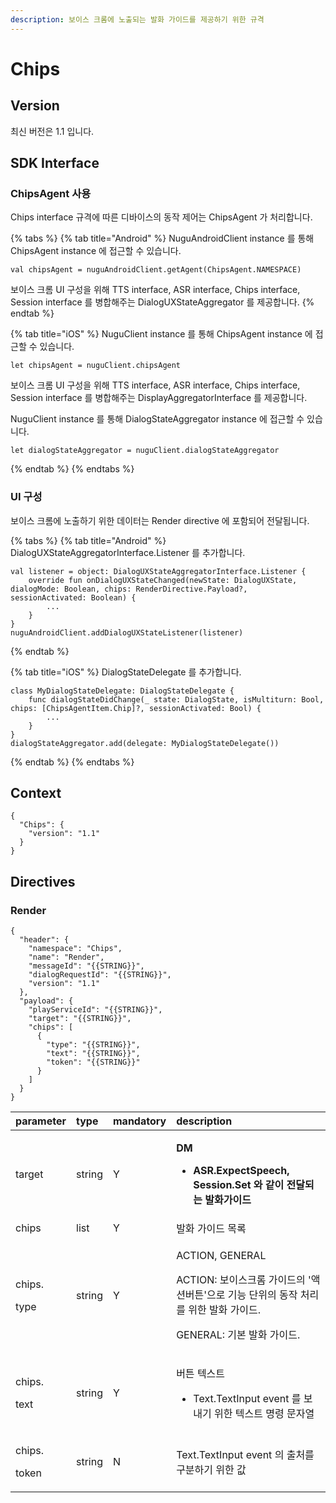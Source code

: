 ```yaml
---
description: 보이스 크롬에 노출되는 발화 가이드를 제공하기 위한 규격
---
```


# Chips

## Version

최신 버전은 1.1 입니다.

## SDK Interface

### ChipsAgent 사용

Chips interface 규격에 따른 디바이스의 동작 제어는 ChipsAgent 가 처리합니다.

{% tabs %}
{% tab title="Android" %}
NuguAndroidClient instance 를 통해 ChipsAgent instance 에 접근할 수 있습니다.

```text
val chipsAgent = nuguAndroidClient.getAgent(ChipsAgent.NAMESPACE)
```

보이스 크롬 UI 구성을 위해 TTS interface, ASR interface, Chips interface, Session interface 를 병합해주는 DialogUXStateAggregator 를 제공합니다.
{% endtab %}

{% tab title="iOS" %}
NuguClient instance 를 통해 ChipsAgent instance 에 접근할 수 있습니다.

```text
let chipsAgent = nuguClient.chipsAgent
```

보이스 크롬 UI 구성을 위해 TTS interface, ASR interface, Chips interface, Session interface 를 병합해주는 DisplayAggregatorInterface 를 제공합니다.

NuguClient instance 를 통해 DialogStateAggregator instance 에 접근할 수 있습니다.

```text
let dialogStateAggregator = nuguClient.dialogStateAggregator
```
{% endtab %}
{% endtabs %}

### UI 구성

보이스 크롬에 노출하기 위한 데이터는 Render directive 에 포함되어 전달됩니다.

{% tabs %}
{% tab title="Android" %}
DialogUXStateAggregatorInterface.Listener 를 추가합니다.

```text
val listener = object: DialogUXStateAggregatorInterface.Listener {
    override fun onDialogUXStateChanged(newState: DialogUXState, dialogMode: Boolean, chips: RenderDirective.Payload?, sessionActivated: Boolean) {
        ...
    }
}
nuguAndroidClient.addDialogUXStateListener(listener)
```
{% endtab %}

{% tab title="iOS" %}
DialogStateDelegate 를 추가합니다.

```text
class MyDialogStateDelegate: DialogStateDelegate {
    func dialogStateDidChange(_ state: DialogState, isMultiturn: Bool, chips: [ChipsAgentItem.Chip]?, sessionActivated: Bool) {
        ...
    }
}
dialogStateAggregator.add(delegate: MyDialogStateDelegate())
```
{% endtab %}
{% endtabs %}

## Context

```text
{
  "Chips": {
    "version": "1.1"
  }
}
```

## Directives

### Render

```text
{
  "header": {
    "namespace": "Chips",
    "name": "Render",
    "messageId": "{{STRING}}",
    "dialogRequestId": "{{STRING}}",
    "version": "1.1"
  },
  "payload": {
    "playServiceId": "{{STRING}}",
    "target": "{{STRING}}",
    "chips": [
      {
        "type": "{{STRING}}",
        "text": "{{STRING}}",
        "token": "{{STRING}}"
      }
    ]
  }
}
```

<table>
  <thead>
    <tr>
      <th style="text-align:left">parameter</th>
      <th style="text-align:left">type</th>
      <th style="text-align:left">mandatory</th>
      <th style="text-align:left">description</th>
    </tr>
  </thead>
  <tbody>
    <tr>
      <td style="text-align:left">target</td>
      <td style="text-align:left">string</td>
      <td style="text-align:left">Y</td>
      <td style="text-align:left">
        <p><b>DM</b>
        </p>
        <ul>
          <li><b>ASR.ExpectSpeech, Session.Set &#xC640; &#xAC19;&#xC774; &#xC804;&#xB2EC;&#xB418;&#xB294; &#xBC1C;&#xD654;&#xAC00;&#xC774;&#xB4DC;</b>
          </li>
        </ul>
      </td>
    </tr>
    <tr>
      <td style="text-align:left">chips</td>
      <td style="text-align:left">list</td>
      <td style="text-align:left">Y</td>
      <td style="text-align:left">&#xBC1C;&#xD654; &#xAC00;&#xC774;&#xB4DC; &#xBAA9;&#xB85D;</td>
    </tr>
    <tr>
      <td style="text-align:left">
        <p>chips.</p>
        <p>type</p>
      </td>
      <td style="text-align:left">string</td>
      <td style="text-align:left">Y</td>
      <td style="text-align:left">
        <p>ACTION, GENERAL</p>
        <p>ACTION: &#xBCF4;&#xC774;&#xC2A4;&#xD06C;&#xB86C; &#xAC00;&#xC774;&#xB4DC;&#xC758;
          &apos;&#xC561;&#xC158;&#xBC84;&#xD2BC;&apos;&#xC73C;&#xB85C; &#xAE30;&#xB2A5;
          &#xB2E8;&#xC704;&#xC758; &#xB3D9;&#xC791; &#xCC98;&#xB9AC;&#xB97C; &#xC704;&#xD55C;
          &#xBC1C;&#xD654; &#xAC00;&#xC774;&#xB4DC;.</p>
        <p>GENERAL: &#xAE30;&#xBCF8; &#xBC1C;&#xD654; &#xAC00;&#xC774;&#xB4DC;.</p>
      </td>
    </tr>
    <tr>
      <td style="text-align:left">
        <p>chips.</p>
        <p>text</p>
      </td>
      <td style="text-align:left">string</td>
      <td style="text-align:left">Y</td>
      <td style="text-align:left">
        <p>&#xBC84;&#xD2BC; &#xD14D;&#xC2A4;&#xD2B8;</p>
        <ul>
          <li>Text.TextInput event &#xB97C; &#xBCF4;&#xB0B4;&#xAE30; &#xC704;&#xD55C;
            &#xD14D;&#xC2A4;&#xD2B8; &#xBA85;&#xB839; &#xBB38;&#xC790;&#xC5F4;</li>
        </ul>
      </td>
    </tr>
    <tr>
      <td style="text-align:left">
        <p>chips.</p>
        <p>token</p>
      </td>
      <td style="text-align:left">string</td>
      <td style="text-align:left">N</td>
      <td style="text-align:left">Text.TextInput event &#xC758; &#xCD9C;&#xCC98;&#xB97C; &#xAD6C;&#xBD84;&#xD558;&#xAE30;
        &#xC704;&#xD55C; &#xAC12;</td>
    </tr>
  </tbody>
</table>

